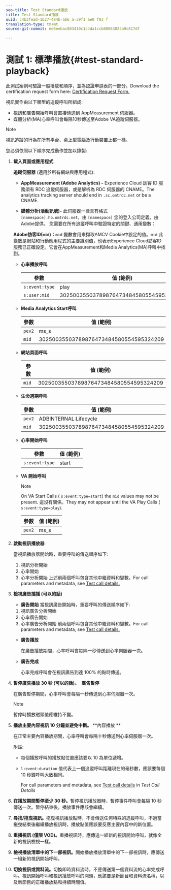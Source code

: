 ```yaml
---
seo-title: Test Standard播放
title: Test Standard播放
uuid: c4b3fead-1b27-484b-ab6 a-39f1 ae0 f03 f
translation-type: tm+mt
source-git-commit: ee6eebac803410c1c4da1ccb80083025a9c817df

---
```



# 測試 1: 標準播放{#test-standard-playback}

此測試案例可驗證一般播放和順序，並為認證申請表的一部分。Download the certification request form here: [Certification Request Form.](cert_req_form_nielsen.docx)

視訊實作由以下類型的追蹤呼叫所組成:
* 視訊和廣告開始呼叫會直接傳送到 AppMeasurement 伺服器。
* 媒體分析(MA)心率呼叫會每隔10秒傳送至Adobe VA追蹤伺服器。

>[!NOTE]
>視訊追蹤的行為在所有平台、桌上型電腦及行動裝置上都一樣。

您必須依照以下順序完成動作並加以錄製:

1. **載入頁面或應用程式**

   **追蹤伺服器** (適用於所有網站與應用程式):

   * **AppMeasurement (Adobe Analytics) -** Experience Cloud 訪客 ID 服務須有 RDC 追蹤伺服器，或是解析為 RDC 伺服器的 CNAME。The analytics tracking server should end in `.sc.omtrdc.net` or be a CNAME.

   * **媒體分析(活動訊號)-** 此伺服器一律具有格式 `[namespace].hb.omtrdc.net`，由 `[namespace]` 您的登入公司定義，由Adobe提供。
   您需要在所有追蹤呼叫中驗證特定的關鍵、通用變數：

   **Adobe訪客ID(`mid`)：**`mid` 變數會用來擷取AMCV Cookie中設定的值。`mid` 此變數是網站和行動應用程式的主要識別值，也表示Experience Cloud訪客ID服務已正確設定。它會在AppMeasurement和Media Analytics(MA)呼叫中找到。

   * **心率播放呼叫**

      | 參數 | 值 (範例) |
      |---|---|
      | `s:event:type` | play |
      | `s:user:mid` | 30250035503789876473484580554595324209 |

   * **Media Analytics Start呼叫**

      | 參數 | 值 (範例) |
      |---|---|
      | `pev2` | ms_s |
      | `mid` | 30250035503789876473484580554595324209 |

   * **網站頁面呼叫**

      | 參數 | 值 (範例) |
      |---|---|
      | `mid` | 30250035503789876473484580554595324209 |

   * **生命週期呼叫**

      | 參數 | 值 (範例) |
      |---|---|
      | `pev2` | ADBINTERNAL:Lifecycle |
      | `mid` | 30250035503789876473484580554595324209 |

   * **心率開始呼叫**

      | 參數 | 值 (範例) |
      |---|---|
      | `s:event:type` | start |

   * **VA 開始呼叫**

      >[!NOTE]
      >
      >On VA Start Calls ( `s:event:type=start`) the `mid` values may not be present. 這沒有關係。They may not appear until the VA Play Calls ( `s:event:type=play`).

      | 參數 | 值 (範例) |
      |---|---|
      | `pev2` | ms_s |


1. **啟動視訊播放器**

   當視訊播放器開始時，重要呼叫的傳送順序如下:

   1. 視訊分析開始
   1. 心率開始
   1. 心率分析開始
   上述前兩個呼叫包含其他中繼資料和變數。For call parameters and metadata, see [Test call details.](../../sdk-implement/validation/test-call-details.md)

1. **檢視廣告插播 (可以的話)**

   * **廣告開始**
   當視訊廣告開始時，重要呼叫的傳送順序如下:

   1. 視訊廣告分析開始
   1. 心率廣告開始
   1. 心率廣告分析開始
   前兩個呼叫包含其他中繼資料和變數。For call parameters and metadata, see [Test call details.](../../sdk-implement/validation/test-call-details.md#section_wz3_yff_f2b)

   * **廣告播放**

      在廣告播放期間，心率呼叫會每隔一秒傳送到心率伺服器一次。

   * **廣告完成**

      心率完成呼叫會在視訊廣告到達 100% 的點時傳送。



1. **暫停廣告播放 30 秒 (可以的話)。**  **廣告暫停**

   在廣告暫停期間，心率呼叫會每隔一秒傳送到心率伺服器一次。

   >[!NOTE]
   >
   >暫停時播放磁頭值應維持不變。

1. **播放主要內容視訊 10 分鐘並避免中斷。** **內容播放 **

   在正常主要內容播放期間，心率呼叫會每隔十秒傳送到心率伺服器一次。

   附註:

   * 每個播放呼叫的播放點位置應該要以 10 為單位遞增。
   * `l:event:duration` 值代表上一個追蹤呼叫距離現在的毫秒數，應該要每個 10 秒鐘呼叫大致相同。

      For call parameters and metadata, see [Test call details](../../sdk-implement/validation/test-call-details.md#section_u1l_1gf_f2b) in *Test Call Details*

1. **在播放期間暫停至少 30 秒。**&#x200B;暫停視訊播放器時，暫停事件呼叫會每隔 10 秒傳送一次。暫停結束後，播放事件應該會繼續。

1. **尋找/拖曳視訊。**&#x200B;拖曳視訊播放點時，不會傳送任何特殊的追蹤呼叫，不過當拖曳結束後繼續播放視訊時，播放點值應該要反應主要內容中的新位置。

1. **重播視訊 (僅限 VOD)。**&#x200B;重播視訊時，應傳送一組新的視訊開始呼叫，就像全新的視訊檢視一樣。

1. **檢視播放清單中的下一部視訊。**&#x200B;開始播放播放清單中的下一部視訊時，應傳送一組新的視訊開始呼叫。

1. **切換視訊或資料流。**&#x200B;切換即時資料流時，不應傳送第一個資料流的心率完成呼叫。視訊開始呼叫和視訊播放呼叫的開頭，應該要是新節目和資料流名稱，以及新節目的正確播放點和持續時間值。

